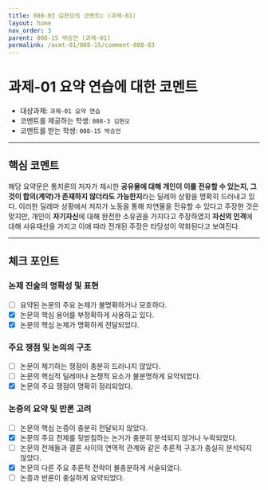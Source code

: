 ```yaml
---
title: 008-03 김현오의 코멘트c (과제-01) 
layout: home
nav_order: 3
parent: 008-15 박승언 (과제-01)
permalink: /asmt-01/008-15/comment-008-03
---
```


# 과제-01 요약 연습에 대한 코멘트

- 대상과제: `과제-01 요약 연습`
- 코멘트를 제공하는 학생: `008-3 김현오` 
- 코멘트를 받는 학생: `008-15 박승언` 

---

## 핵심 코멘트

해당 요약문은 통치론의 저자가 제시한 **공유물에 대해 개인이 이를 전유할 수 있는지, 그것이 합의(계약)가 존재하지 않더라도 가능한지**라는 딜레마 상황을 명확히 드러내고 있다. 이러한 딜레마 상황에서 저자가 노동을 통해 자연물을 전유할 수 있다고 주장한 것은 맞지만, 개인이 **자기자신**에 대해 완전한 소유권을 가지다고 주장하였지 **자신의 인격**에 대해 사유재산을 가지고 이에 따라 전개된 주장은 타당성이 약화된다고 보여진다.

---

## 체크 포인트

### 논제 진술의 명확성 및 표현  
- [ ] 요약된 논문의 주요 논제가 불명확하거나 모호하다.  
- [x] 논문의 핵심 용어를 부정확하게 사용하고 있다.  
- [x] 논문의 핵심 논제가 명확하게 전달되었다.  

### 주요 쟁점 및 논의의 구조  
- [ ] 논문이 제기하는 쟁점이 충분히 드러나지 않았다.  
- [ ] 논문의 핵심적 딜레마나 논쟁적 요소가 불분명하게 요약되었다.  
- [x] 논문의 주요 쟁점이 명확히 정리되었다.  

### 논증의 요약 및 반론 고려  
- [ ] 논문의 핵심 논증이 충분히 전달되지 않았다.  
- [x] 논문의 주요 전제를 뒷받침하는 논거가 충분히 분석되지 않거나 누락되었다.  
- [ ] 논문의 전제들과 결론 사이의 연역적 관계와 같은 추론적 구조가 충실히 분석되지 않았다.  
- [x] 논문의 다른 주요 추론적 전략이 불충분하게 서술되었다.
- [ ] 논증과 반론이 충실하게 요약되었다. 